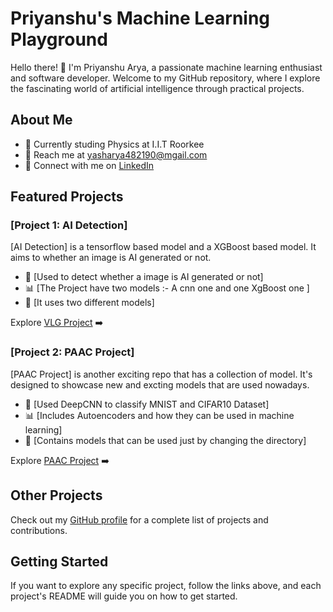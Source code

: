 # Priyanshu's Machine Learning Playground

Hello there! 👋 I'm Priyanshu Arya, a passionate machine learning enthusiast and software developer. Welcome to my GitHub repository, where I explore the fascinating world of artificial intelligence through practical projects.

## About Me  

- 🚀 Currently studing Physics at I.I.T Roorkee<!-- - 🌐 [Your Personal Website/Portfolio] -->
- 📧 Reach me at yasharya482190@mgail.com
- 💼 Connect with me on [LinkedIn](https://www.linkedin.com/in/priyanshu-arya-660897249/)


## Featured Projects

### [Project 1: AI Detection]

[AI Detection] is a tensorflow based model and a XGBoost based model. It aims to whether an image is AI generated or not.

- 🤖 [Used to detect whether a image is AI generated or not]
- 📊 [The Project have two models :- A cnn one and one XgBoost one ]
- 🚀 [It uses two different models]

Explore [VLG Project](/https://github.com/YASTREAMER/VLG-Project) ➡️

### [Project 2: PAAC Project]

[PAAC Project] is another exciting repo that has a collection of model. It's designed to showcase new and excting models that are used nowadays.

- 🤖 [Used DeepCNN to classify MNIST and CIFAR10 Dataset]
- 📊 [Includes Autoencoders and how they can be used in machine learning]
- 🚀 [Contains models that can be used just by changing the directory]

Explore [PAAC Project](./https://github.com/YASTREAMER/CNN) ➡️

<!-- ### [Project 3: Self Name]

[Project Name] is a cutting-edge project focused on [brief description of the project]. Its key features include [state the main goal/purpose].

- 🤖 [Feature 1]
- 📊 [Feature 2]
- 🚀 [Feature 3]

Explore [Project 3](./project-3) ➡️ -->

## Other Projects

Check out my [GitHub profile](https://github.com/YASTREAMER) for a complete list of projects and contributions.

## Getting Started

If you want to explore any specific project, follow the links above, and each project's README will guide you on how to get started.

